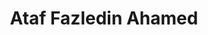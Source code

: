 ---
order: 14

title: "Ataf Fazledin Ahamed"

draft: false

bg_image: "images/backgrounds/page-title.jpg"

image: "images/executives/ataf-fazledin.jpg"

designation: "Assistant General Secretary, Graphics & Design Chair"

contact:
  # contact item loop
  - name : "rabid@ieee.org"
    icon : "ti-email" # icon pack : https://themify.me/themify-icons
    link : "mailto:rabid@ieee.org"

  # contact item loop
  - name : "Ataf Fazledin Ahamed"
    icon : "ti-facebook" # icon pack : https://themify.me/themify-icons
    link : "#"

  # contact item loop
  - name : "IEEE ID: 97523986"
    icon : "ti-world" # icon pack : https://themify.me/themify-icons
    link : "#97523986"

# type
type: "executives"
---